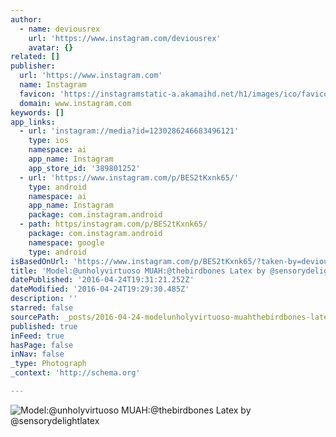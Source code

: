```yaml
---
author:
  - name: deviousrex
    url: 'https://www.instagram.com/deviousrex'
    avatar: {}
related: []
publisher:
  url: 'https://www.instagram.com'
  name: Instagram
  favicon: 'https://instagramstatic-a.akamaihd.net/h1/images/ico/favicon.ico/7cdab0872b15.ico'
  domain: www.instagram.com
keywords: []
app_links:
  - url: 'instagram://media?id=1230286246683496121'
    type: ios
    namespace: ai
    app_name: Instagram
    app_store_id: '389801252'
  - url: 'https://www.instagram.com/p/BES2tKxnk65/'
    type: android
    namespace: ai
    app_name: Instagram
    package: com.instagram.android
  - path: https/instagram.com/p/BES2tKxnk65/
    package: com.instagram.android
    namespace: google
    type: android
isBasedOnUrl: 'https://www.instagram.com/p/BES2tKxnk65/?taken-by=deviousrex&hl=en'
title: 'Model:@unholyvirtuoso MUAH:@thebirdbones Latex by @sensorydelightlatex'
datePublished: '2016-04-24T19:31:21.252Z'
dateModified: '2016-04-24T19:29:30.485Z'
description: ''
starred: false
sourcePath: _posts/2016-04-24-modelunholyvirtuoso-muahthebirdbones-latex-by-sensoryde.md
published: true
inFeed: true
hasPage: false
inNav: false
_type: Photograph
_context: 'http://schema.org'

---
```

![Model:@unholyvirtuoso MUAH:@thebirdbones Latex by @sensorydelightlatex](https://scontent.cdninstagram.com/t51.2885-15/s640x640/sh0.08/e35/12917789_500017153517351_1593648491_n.jpg?ig_cache_key=MTIzMDI4NjI0NjY4MzQ5NjEyMQ%3D%3D.2)